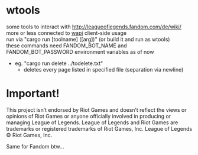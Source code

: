 # wtools
some tools to interact with http://leagueoflegends.fandom.com/de/wiki/  
more or less connected to [wapi](https://github.com/FabianLars/wapi)
client-side usage  
run via "cargo run [toolname] ([arg])" (or build it and run as wtools)  
these commands need FANDOM_BOT_NAME and FANDOM_BOT_PASSWORD environment variables as of now
* eg. "cargo run delete ../todelete.txt"
  * deletes every page listed in specified file (separation via newline)
  
  
  
# Important!
This project isn’t endorsed by Riot Games and doesn’t reflect the views or opinions of Riot Games
or anyone officially involved in producing or managing League of Legends. League of Legends and Riot Games are
trademarks or registered trademarks of Riot Games, Inc. League of Legends © Riot Games, Inc.  
  
Same for Fandom btw...
